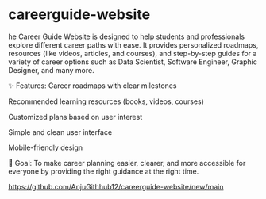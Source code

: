 # careerguide-website
he Career Guide Website is designed to help students and professionals explore different career paths with ease.
It provides personalized roadmaps, resources (like videos, articles, and courses), and step-by-step guides for a variety of career options such as Data Scientist, Software Engineer, Graphic Designer, and many more.

✨ Features:
Career roadmaps with clear milestones

Recommended learning resources (books, videos, courses)

Customized plans based on user interest

Simple and clean user interface

Mobile-friendly design

🚀 Goal:
To make career planning easier, clearer, and more accessible for everyone by providing the right guidance at the right time.

https://github.com/AnjuGithhub12/careerguide-website/new/main
